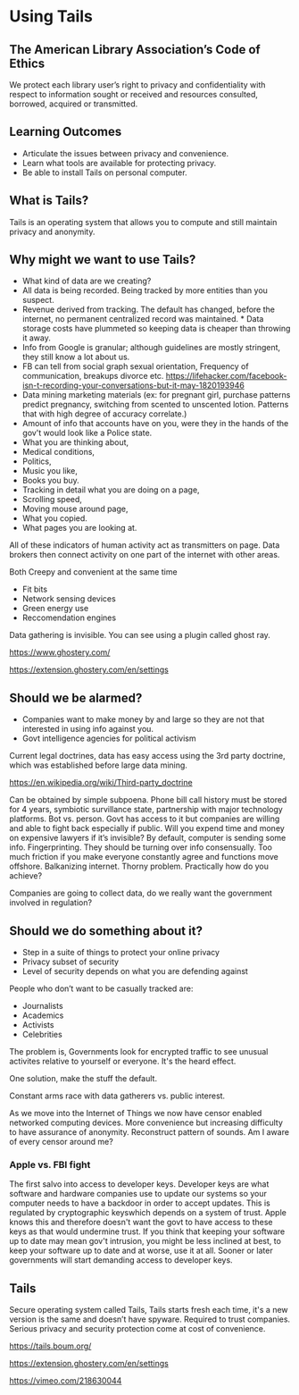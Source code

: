 # Using Tails

## The American Library Association’s Code of Ethics
We protect each library user’s right to privacy and confidentiality with respect to information sought or
received and resources consulted, borrowed, acquired or transmitted.

## Learning Outcomes

* Articulate the issues between privacy and convenience.
* Learn what tools are available for protecting privacy.
* Be able to install Tails on personal computer.



## What is Tails?

Tails is an operating system that allows you to compute and still maintain privacy and anonymity. 

## Why might we want to use Tails?

* What kind of data are we creating?
* All data is being recorded. Being tracked by more entities than you suspect.
* Revenue derived from tracking. The default has changed, before the internet, no permanent centralized record was maintained. * Data storage costs have plummeted so keeping data is cheaper than throwing it away.
* Info from Google is granular; although guidelines are mostly stringent, they still know a lot about us.
* FB can tell from social graph sexual orientation, Frequency of communication, breakups divorce etc.
https://lifehacker.com/facebook-isn-t-recording-your-conversations-but-it-may-1820193946
* Data mining marketing materials (ex: for pregnant girl, purchase patterns predict pregnancy, switching from scented to unscented lotion. Patterns that with high degree of accuracy correlate.)
* Amount of info that accounts have on you, were they in the hands of the gov't would look like a Police state.
* What you are thinking about,
* Medical conditions,
* Politics,
* Music you like,
* Books you buy. 
* Tracking in detail what you are doing on a page,
* Scrolling speed,
* Moving mouse around page,
* What you copied.
* What pages you are looking at.

All of these indicators of human activity act as transmitters on page.  Data brokers then connect activity on one part of the internet with other areas.

Both Creepy and convenient at the same time

* Fit bits
* Network sensing devices
* Green energy use
* Reccomendation engines

Data gathering is invisible. You can see using a plugin called ghost ray.

https://www.ghostery.com/


https://extension.ghostery.com/en/settings

## Should we be alarmed?

* Companies want to make money by and large so they are not that interested in using info against you.
* Govt intelligence agencies for political activism

Current legal doctrines, data has easy access using the 3rd party doctrine, which was established before large data mining.

https://en.wikipedia.org/wiki/Third-party_doctrine

Can be obtained by simple subpoena. Phone bill call history must be stored for 4 years, symbiotic survillance state, partnership with major technology platforms. Bot vs. person. Govt has access to it but companies are willing and able to fight back especially if public. Will you expend time and money on expensive lawyers if it’s invisible?
By default, computer is sending some info. Fingerprinting. They should be turning over info consensually.  Too much friction if you make everyone constantly agree and functions move offshore. Balkanizing  internet. Thorny problem. Practically how do you achieve?

Companies are going to collect data, do we really want the government involved in regulation?  

## Should we do something about it? 

* Step in a suite of things to protect your online privacy
* Privacy subset of security
* Level of security depends on what you are defending against

People who don’t want to be casually tracked are:

* Journalists
* Academics
* Activists
* Celebrities

The problem is, Governments look for encrypted traffic to see unusual activites relative to yourself or everyone. It's the heard effect.

One solution, make the stuff the default.

Constant arms race with data gatherers vs. public interest. 

As we move into the Internet of Things we now have censor enabled networked computing devices. More convenience but increasing difficulty  to have assurance of anonymity. Reconstruct pattern of sounds. Am I aware of every censor around me? 

### Apple vs. FBI fight 

The first salvo into access to developer keys. Developer keys are what software and hardware companies use to update our systems so your computer needs to have a backdoor in order to accept updates. This is regulated by cryptographic keyswhich depends on a system of trust. Apple knows this and therefore doesn't want the govt to have access to these keys as that would undermine trust. If you think that keeping your software up to date may mean gov't intrusion, you might be less inclined at best, to keep your software up to date and at worse, use it at all. Sooner or later governments will start demanding access to developer keys.

## Tails 
Secure operating system called Tails, Tails starts fresh each time, it's a new version is the same and doesn’t have spyware. Required to trust companies. Serious privacy and security protection come at cost of convenience.

https://tails.boum.org/


https://extension.ghostery.com/en/settings

https://vimeo.com/218630044
